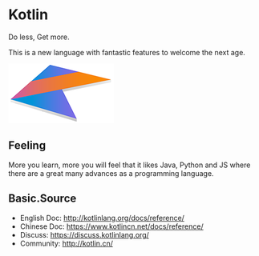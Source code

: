 # Kotlin
Do less, Get more.

This is a new language with fantastic features to welcome the next age.

![Logo](https://github.com/ysy950803/Kotlin/blob/master/kotlin_logo.png)

## Feeling
More you learn, more you will feel that it likes Java, Python and JS where there are a great many advances as a programming language.

## Basic.Source
* English Doc: http://kotlinlang.org/docs/reference/
* Chinese Doc: https://www.kotlincn.net/docs/reference/
* Discuss: https://discuss.kotlinlang.org/
* Community: http://kotlin.cn/
